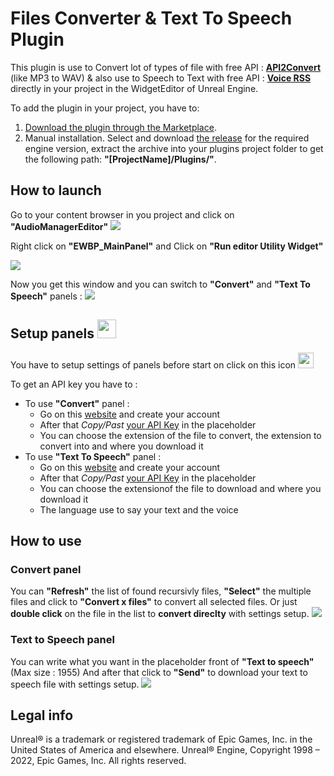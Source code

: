 # Files Converter & Text To Speech Plugin

This plugin is use to Convert lot of types of file with free API : **[API2Convert](https://www.api2convert.com/)** (like MP3 to WAV) & also use to Speech to Text with free API : **[Voice RSS](https://www.voicerss.org/)** directly in your project in the WidgetEditor of Unreal Engine.


To add the plugin in your project, you have to: 
 1. [Download the plugin through the Marketplace](https://www.unrealengine.com/marketplace/product/runtime-files-downloader).
 2. Manual installation. Select and download [the release](https://github.com/Louis-GRANGE/PluginUE-Files-Converter-Text-To-Speech/releases) for the required engine version, extract the archive into your plugins project folder to get the following path:  **"[ProjectName]/Plugins/"**.

## How to launch
Go to your content browser in you project and click on **"AudioManagerEditor"**
![](https://i.gyazo.com/42171487b0d5d81879aa3805c37c9610.png)

Right click on **"EWBP_MainPanel"** and Click on **"Run editor Utility Widget"**

![](https://i.gyazo.com/0c9bee52ea0a975620e370b199011ec9.png)

Now you get this window and you can switch to **"Convert"** and **"Text To Speech"** panels :
![](https://i.gyazo.com/0bfa16df1086d3efad6663637f1a6d75.png)

## Setup panels <img src="https://i.gyazo.com/53480d0992d95e5cc688f6d36314e4b3.png" width="30" height="30">
You have to setup settings of panels before start on click on this icon <img src="https://i.gyazo.com/53480d0992d95e5cc688f6d36314e4b3.png" width="25" height="25">

To get an API key you have to :
 - To use **"Convert"** panel :
	 - Go on this [website](https://account.api2convert.com/user/apikeys) and create your account
	 - After that *Copy/Past* [your API Key](https://account.api2convert.com/user/apikeys) in the placeholder
	 - You can choose the extension of the file to convert, the extension to convert into and where you download it
 - To use **"Text To Speech"** panel :
	 - Go on this [website](https://www.voicerss.org/personel) and create your account
	 - After that *Copy/Past* [your API Key](https://www.voicerss.org/personel) in the placeholder
	 - You can choose the extensionof the file to download and where you download it
	 - The language use to say your text and the voice
	 

## How to use
### Convert panel
You can **"Refresh"** the list of found recursivly files, **"Select"** the multiple files and click to **"Convert x files"** to convert all selected files. Or just **double click** on the file in the list to **convert direclty** with settings setup.
![](https://i.gyazo.com/663aaf261f7887dccc7c78f6f0c77aca.png)

### Text to Speech panel
You can write what you want in the placeholder front of **"Text to speech"** (Max size : 1955)
And after that click to **"Send"** to download your text to speech file with settings setup.
![](https://i.gyazo.com/fbb3e7a7cc19aff8d91c6d15662fbfbb.png)

## Legal info
Unreal® is a trademark or registered trademark of Epic Games, Inc. in the United States of America and elsewhere.
Unreal® Engine, Copyright 1998 – 2022, Epic Games, Inc. All rights reserved.
